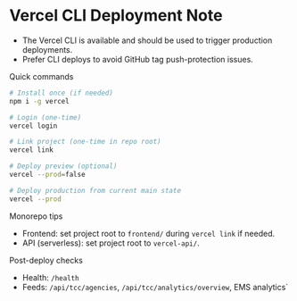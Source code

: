 # Vercel CLI Deployment Note

- The Vercel CLI is available and should be used to trigger production deployments.
- Prefer CLI deploys to avoid GitHub tag push-protection issues.

Quick commands

```bash
# Install once (if needed)
npm i -g vercel

# Login (one-time)
vercel login

# Link project (one-time in repo root)
vercel link

# Deploy preview (optional)
vercel --prod=false

# Deploy production from current main state
vercel --prod
```

Monorepo tips
- Frontend: set project root to `frontend/` during `vercel link` if needed.
- API (serverless): set project root to `vercel-api/`.

Post-deploy checks
- Health: `/health`
- Feeds: `/api/tcc/agencies`, `/api/tcc/analytics/overview`, EMS analytics`
